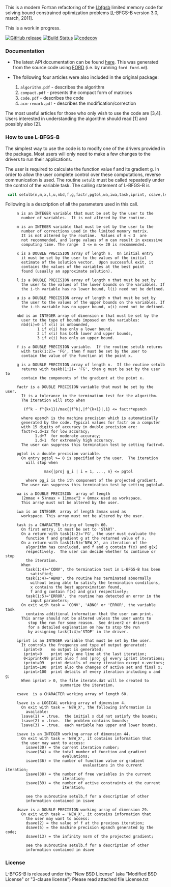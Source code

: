 This is a modern Fortran refactoring of the [Lbfgsb](http://users.iems.northwestern.edu/~nocedal/lbfgsb.html) limited memory code for solving bound constrained optimization problems [L-BFGS-B version 3.0, march, 2011].

This is a work in progress.

[![GitHub release](https://img.shields.io/github/release/jacobwilliams/lbfgsb.svg?style=plastic)](https://github.com/jacobwilliams/lbfgsb/releases/latest)
[![Build Status](https://github.com/jacobwilliams/lbfgsb/actions/workflows/CI.yml/badge.svg)](https://github.com/jacobwilliams/lbfgsb/actions)
[![codecov](https://codecov.io/gh/jacobwilliams/lbfgsb/branch/master/graph/badge.svg?token=BHtd51oUTE)](https://codecov.io/gh/jacobwilliams/lbfgsb)

### Documentation

  * The latest API documentation can be found [here](https://jacobwilliams.github.io/lbfgsb/). This was generated from the source code using [FORD](https://github.com/Fortran-FOSS-Programmers/ford) (i.e. by running `ford ford.md`).

  * The following four articles were also included in the original package:

     1. `algorithm.pdf`     -  describes the algorithm
     2. `compact.pdf`       -  presents the compact form of matrices
     3. `code.pdf`          -  describes the code
     4. `acm-remark.pdf`    -  describes the modification/correction

   The most useful articles for those who only wish to use the code
   are [3,4]. Users interested in understanding the algorithm should
   read [1] and possibly also [2].

### How to use L-BFGS-B

The simplest way to use the code is to modify one of the
drivers provided in the package.  Most users will only need to make
a few changes to the drivers to run their applications.

The
user is required to calculate the function value f and its gradient g.
In order to allow the user complete control over these computations,
reverse communication is used.  The routine `setulb` must be called
repeatedly under the control of the variable task.  The calling
statement of L-BFGS-B is

```fortran
 call setulb(n,m,x,l,u,nbd,f,g,factr,pgtol,wa,iwa,task,iprint, csave,lsave,isave,dsave)
```

Following is a description of all the parameters used in this call.

```
     n is an INTEGER variable that must be set by the user to the
       number of variables.  It is not altered by the routine.

     m is an INTEGER variable that must be set by the user to the
       number of corrections used in the limited memory matrix.
       It is not altered by the routine.  Values of m < 3  are
       not recommended, and large values of m can result in excessive
       computing time. The range  3 <= m <= 20 is recommended.

     x is a DOUBLE PRECISION array of length n.  On initial entry
       it must be set by the user to the values of the initial
       estimate of the solution vector.  Upon successful exit, it
       contains the values of the variables at the best point
       found (usually an approximate solution).

     l is a DOUBLE PRECISION array of length n that must be set by
       the user to the values of the lower bounds on the variables. If
       the i-th variable has no lower bound, l(i) need not be defined.

     u is a DOUBLE PRECISION array of length n that must be set by
       the user to the values of the upper bounds on the variables. If
       the i-th variable has no upper bound, u(i) need not be defined.

     nbd is an INTEGER array of dimension n that must be set by the
       user to the type of bounds imposed on the variables:
       nbd(i)=0 if x(i) is unbounded,
              1 if x(i) has only a lower bound,
              2 if x(i) has both lower and upper bounds,
              3 if x(i) has only an upper bound.

     f is a DOUBLE PRECISION variable.  If the routine setulb returns
       with task(1:2)= 'FG', then f must be set by the user to
       contain the value of the function at the point x.

     g is a DOUBLE PRECISION array of length n.  If the routine setulb
       returns with taskb(1:2)= 'FG', then g must be set by the user to
       contain the components of the gradient at the point x.

     factr is a DOUBLE PRECISION variable that must be set by the user.
       It is a tolerance in the termination test for the algorithm.
       The iteration will stop when

        (f^k - f^{k+1})/max{|f^k|,|f^{k+1}|,1} <= factr*epsmch

       where epsmch is the machine precision which is automatically
       generated by the code. Typical values for factr on a computer
       with 15 digits of accuracy in double precision are:
       factr=1.d+12 for low accuracy;
             1.d+7  for moderate accuracy;
             1.d+1  for extremely high accuracy.
       The user can suppress this termination test by setting factr=0.

     pgtol is a double precision variable.
       On entry pgtol >= 0 is specified by the user.  The iteration
         will stop when

                 max{|proj g_i | i = 1, ..., n} <= pgtol

         where pg_i is the ith component of the projected gradient.
       The user can suppress this termination test by setting pgtol=0.

     wa is a DOUBLE PRECISION  array of length
       (2mmax + 5)nmax + 11mmax^2 + 8mmax used as workspace.
       This array must not be altered by the user.

     iwa is an INTEGER  array of length 3nmax used as
       workspace. This array must not be altered by the user.

     task is a CHARACTER string of length 60.
       On first entry, it must be set to 'START'.
       On a return with task(1:2)='FG', the user must evaluate the
         function f and gradient g at the returned value of x.
       On a return with task(1:5)='NEW_X', an iteration of the
         algorithm has concluded, and f and g contain f(x) and g(x)
         respectively.  The user can decide whether to continue or stop
         the iteration.
       When
         task(1:4)='CONV', the termination test in L-BFGS-B has been
           satisfied;
         task(1:4)='ABNO', the routine has terminated abnormally
           without being able to satisfy the termination conditions,
           x contains the best approximation found,
           f and g contain f(x) and g(x) respectively;
         task(1:5)='ERROR', the routine has detected an error in the
           input parameters;
       On exit with task = 'CONV', 'ABNO' or 'ERROR', the variable task
         contains additional information that the user can print.
       This array should not be altered unless the user wants to
          stop the run for some reason.  See driver2 or driver3
          for a detailed explanation on how to stop the run
          by assigning task(1:4)='STOP' in the driver.

     iprint is an INTEGER variable that must be set by the user.
       It controls the frequency and type of output generated:
        iprint<0    no output is generated;
        iprint=0    print only one line at the last iteration;
        0<iprint<99 print also f and |proj g| every iprint iterations;
        iprint=99   print details of every iteration except n-vectors;
        iprint=100  print also the changes of active set and final x;
        iprint>100  print details of every iteration including x and g;
       When iprint > 0, the file iterate.dat will be created to
                        summarize the iteration.

     csave  is a CHARACTER working array of length 60.

     lsave is a LOGICAL working array of dimension 4.
       On exit with task = 'NEW_X', the following information is
         available:
       lsave(1) = .true.  the initial x did not satisfy the bounds;
       lsave(2) = .true.  the problem contains bounds;
       lsave(3) = .true.  each variable has upper and lower bounds.

     isave is an INTEGER working array of dimension 44.
       On exit with task = 'NEW_X', it contains information that
       the user may want to access:
         isave(30) = the current iteration number;
         isave(34) = the total number of function and gradient
                         evaluations;
         isave(36) = the number of function value or gradient
                                  evaluations in the current iteration;
         isave(38) = the number of free variables in the current
                         iteration;
         isave(39) = the number of active constraints at the current
                         iteration;

         see the subroutine setulb.f for a description of other
         information contained in isave

     dsave is a DOUBLE PRECISION working array of dimension 29.
       On exit with task = 'NEW_X', it contains information that
         the user may want to access:
         dsave(2) = the value of f at the previous iteration;
         dsave(5) = the machine precision epsmch generated by the code;
         dsave(13) = the infinity norm of the projected gradient;

         see the subroutine setulb.f for a description of other
         information contained in dsave
```

### License

L-BFGS-B is released under the "New BSD License" (aka "Modified BSD License" or
"3-clause license")
Please read attached file License.txt
